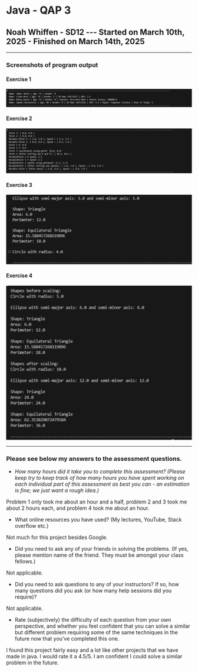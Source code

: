 # Java - QAP 3

## Noah Whiffen - SD12 --- Started on March 10th, 2025 - Finished on March 14th, 2025

---

### Screenshots of program output

#### Exercise 1

![Image of Exercise 1's output](./images/Exercise1.png)

#### Exercise 2

![Image of Exercise 2's output](./images/Exercise2.png)

#### Exercise 3

![Image of Exercise 3's output](./images/Exercise3.png)

#### Exercise 4

![Image of Exercise 4's output](./images/Exercise4.png)

---

### Please see below my answers to the assessment questions.

- *How many hours did it take you to complete this assessment? (Please keep try to keep track of how many hours you have spent working on each individual part of this assessment as best you can - an estimation is fine; we just want a rough idea.)*

Problem 1 only took me about an hour and a half, problem 2 and 3 took me about 2 hours each, and problem 4 took me about an hour.

- What online resources you have used? (My lectures, YouTube, Stack overflow etc.)

Not much for this project besides Google.

- Did you need to ask any of your friends in solving the problems. (If yes, please mention name of the friend. They must be amongst your class fellows.)

Not applicable.

- Did you need to ask questions to any of your instructors? If so, how many questions did you ask (or how many help sessions did you require)?

Not applicable.

- Rate (subjectively) the difficulty of each question from your own perspective, and whether you feel confident that you can solve a similar but different problem requiring some of the same techniques in the future now that you’ve completed this one.

I found this project fairly easy and a lot like other projects that we have made in java. I would rate it a 4.5/5. I am confident I could solve a similar problem in the future.
